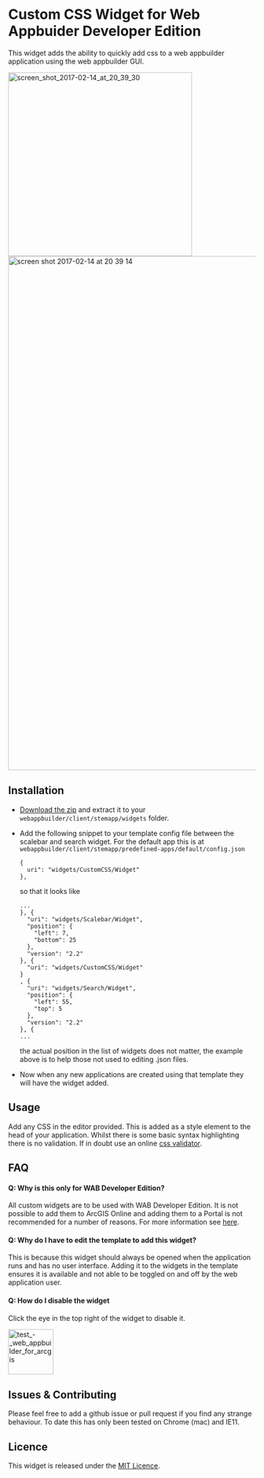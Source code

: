 # Custom CSS Widget for Web Appbuider Developer Edition #

This widget adds the ability to quickly add css to a web appbuilder application using the web appbuilder GUI. 

<img width="374" alt="screen_shot_2017-02-14_at_20_39_30" src="https://cloud.githubusercontent.com/assets/1280651/22948472/8d820636-f2f6-11e6-8f9b-ffb872740e8d.png">

<img width="1046" alt="screen shot 2017-02-14 at 20 39 14" src="https://cloud.githubusercontent.com/assets/1280651/22948290/c865dc06-f2f5-11e6-801d-27f0396621ab.png">

## Installation ##

* <a href="https://github.com/jonlynch/esri-webappbuilder-customCSS-widget/archive/master.zip" title="Download">Download the zip</a> and extract it to your `webappbuilder/client/stemapp/widgets` folder.
* Add the following snippet to your template config file between the scalebar and search widget. For the default app this is at `webappbuilder/client/stemapp/predefined-apps/default/config.json` 
  
  ```
  {
    uri": "widgets/CustomCSS/Widget"
  },
  ```
  
   so that it looks like  
  
    ``` 
    ...
    }, {
      "uri": "widgets/Scalebar/Widget",
      "position": {
        "left": 7,
        "bottom": 25
      },
      "version": "2.2"
    }, {
      "uri": "widgets/CustomCSS/Widget"
    }
    , {
      "uri": "widgets/Search/Widget",
      "position": {
        "left": 55,
        "top": 5
      },
      "version": "2.2"
    }, {
    ...
    ```
  
    the actual position in the list of widgets does not matter, the example above is to help those not used to editing .json files.
    
* Now when any new applications are created using that template they will have the widget added.

## Usage

Add any CSS in the editor provided. This is added as a style element to the head of your application. Whilst there is some basic syntax highlighting there is no validation. If in doubt use an online <a href="https://jigsaw.w3.org/css-validator/#validate_by_input">css validator</a>.

## FAQ

#### Q: Why is this only for WAB Developer Edition?

All custom widgets are to be used with WAB Developer Edition. It is not possible to add them to ArcGIS Online and adding them to a Portal is not recommended for a number of reasons. For more information see <a href="https://geonet.esri.com/thread/121410" title="GeoNet">here</a>.

#### Q: Why do I have to edit the template to add this widget?

This is because this widget should always be opened when the application runs and has no user interface. Adding it to the widgets in the template ensures it is available and not able to be toggled on and off by the web application user.

#### Q: How do I disable the widget

Click the eye in the top right of the widget to disable it.

<img width="92" alt="test_-_web_appbuilder_for_arcgis" src="https://cloud.githubusercontent.com/assets/1280651/22950153/97c8a342-f2fc-11e6-8b86-e08d344ce06b.png">

## Issues & Contributing

Please feel free to add a github issue or pull request if you find any strange behaviour. To date this has only been tested on Chrome (mac) and IE11.

## Licence

This widget is released under the <a href="LICENCE">MIT Licence</a>.
